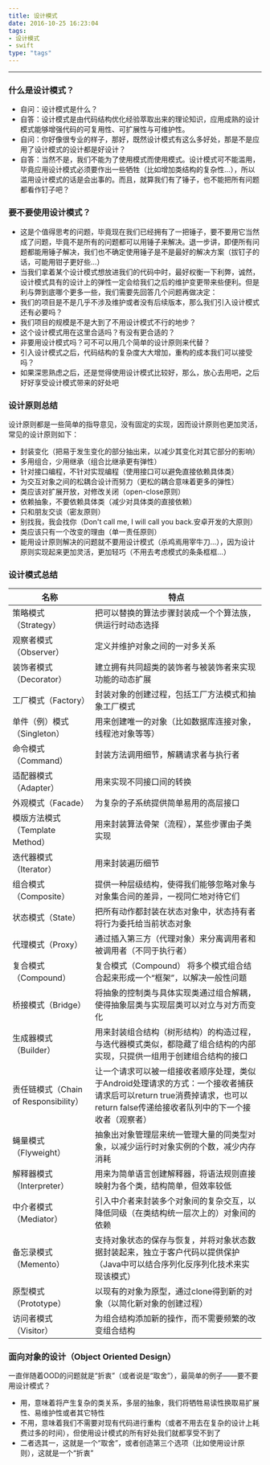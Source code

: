 ```yaml
---
title: 设计模式
date: 2016-10-25 16:23:04
tags:
- 设计模式
- swift
type: "tags"
---
```


-------------------

### 什么是设计模式？
* 自问：设计模式是什么？
*  自答：设计模式是由代码结构优化经验萃取出来的理论知识，应用成熟的设计模式能够增强代码的可复用性、可扩展性与可维护性。
* 自问：你好像很专业的样子，那好，既然设计模式有这么多好处，那是不是应用了设计模式的设计都是好设计？
* 自答：当然不是，我们不能为了使用模式而使用模式。设计模式可不能滥用，毕竟应用设计模式必须要作出一些牺牲（比如增加类结构的复杂性...），所以滥用设计模式的话是会出事的。而且，就算我们有了锤子，也不能把所有问题都看作钉子吧？

<!-- more -->

### 要不要使用设计模式？

* 这是个值得思考的问题，毕竟现在我们已经拥有了一把锤子，要不要用它当然成了问题，毕竟不是所有的问题都可以用锤子来解决。退一步讲，即便所有问题都能用锤子解决，我们也不确定使用锤子是不是最好的解决方案（拔钉子的话，可能用钳子更好些...）
* 当我们拿着某个设计模式想放进我们的代码中时，最好权衡一下利弊，诚然，设计模式具有的设计上的弹性一定会给我们之后的维护变更带来些便利。但是利与弊到底哪个更多一些，我们需要先回答几个问题再做决定：
 * 我们的项目是不是几乎不涉及维护或者没有后续版本，那么我们引入设计模式还有必要吗？
 * 我们项目的规模是不是大到了不用设计模式不行的地步？
 * 这个设计模式用在这里合适吗？有没有更合适的？
 * 非要用设计模式吗？可不可以用几个简单的设计原则来代替？
 * 引入设计模式之后，代码结构的复杂度大大增加，重构的成本我们可以接受吗？
 * 如果深思熟虑之后，还是觉得使用设计模式比较好，那么，放心去用吧，之后好好享受设计模式带来的好处吧

### 设计原则总结
设计原则都是一些简单的指导意见，没有固定的实现，因而设计原则也更加灵活，常见的设计原则如下：

* 封装变化（把易于发生变化的部分抽出来，以减少其变化对其它部分的影响）
* 多用组合，少用继承（组合比继承更有弹性）
* 针对接口编程，不针对实现编程（使用接口可以避免直接依赖具体类）
* 为交互对象之间的松耦合设计而努力（更松的耦合意味着更多的弹性）
* 类应该对扩展开放，对修改关闭（open-close原则）
* 依赖抽象，不要依赖具体类（减少对具体类的直接依赖）
* 只和朋友交谈（密友原则）
* 别找我，我会找你（Don't call me, I will call you back.安卓开发的大原则）
* 类应该只有一个改变的理由（单一责任原则）
* 能用设计原则解决的问题就不要用设计模式（杀鸡焉用宰牛刀...），因为设计原则实现起来更加灵活，更加轻巧（不用去考虑模式的条条框框...）

### 设计模式总结

| 名称 | 特点 |
| --- | --- |
| 策略模式（Strategy） | 把可以替换的算法步骤封装成一个个算法族，供运行时动态选择 |
| 观察者模式（Observer）|	 定义并维护对象之间的一对多关系 |
| 装饰者模式（Decorator）|	建立拥有共同超类的装饰者与被装饰者来实现功能的动态扩展|
|工厂模式（Factory）	|封装对象的创建过程，包括工厂方法模式和抽象工厂模式|
|单件（例）模式（Singleton）	|用来创建唯一的对象（比如数据库连接对象，线程池对象等等）|
|命令模式（Command）|封装方法调用细节，解耦请求者与执行者|
|适配器模式（Adapter）|用来实现不同接口间的转换|
|外观模式（Facade）|	为复杂的子系统提供简单易用的高层接口|
|模版方法模式（Template Method）	|用来封装算法骨架（流程），某些步骤由子类实现|	
|迭代器模式（Iterator）|用来封装遍历细节|
|组合模式（Composite）	|提供一种层级结构，使得我们能够忽略对象与对象集合间的差异，一视同仁地对待它们|
|状态模式（State）	|把所有动作都封装在状态对象中，状态持有者将行为委托给当前状态对象|
|代理模式（Proxy）|	通过插入第三方（代理对象）来分离调用者和被调用者（不同于执行者）|
|复合模式（Compound）|复合模式（Compound）	将多个模式组合结合起来形成一个“框架”，以解决一般性问题|
|桥接模式（Bridge）|	将抽象的控制类与具体实现类通过组合解耦，使得抽象层类与实现层类可以对立与对方而变化|
|生成器模式（Builder）|	用来封装组合结构（树形结构）的构造过程，与迭代器模式类似，都隐藏了组合结构的内部实现，只提供一组用于创建组合结构的接口|
|责任链模式（Chain of Responsibility）|让一个请求可以被一组接收者顺序处理，类似于Android处理请求的方式：一个接收者捕获请求后可以return true消费掉请求，也可以return false传递给接收者队列中的下一个接收者（观察者）|
|蝇量模式（Flyweight）|	抽象出对象管理层来统一管理大量的同类型对象，以减少运行时对象实例的个数，减少内存消耗|
|解释器模式（Interpreter）|	用来为简单语言创建解释器，将语法规则直接映射为各个类，结构简单，但效率较低|
|中介者模式（Mediator）|	引入中介者来封装多个对象间的复杂交互，以降低同级（在类结构统一层次上的）对象间的依赖|
|备忘录模式（Memento）|	支持对象状态的保存与恢复，并将对象状态数据封装起来，独立于客户代码以提供保护（Java中可以结合序列化反序列化技术来实现该模式）|
|原型模式（Prototype）|	以现有的对象为原型，通过clone得到新的对象（以简化新对象的创建过程）|
|访问者模式（Visitor）|	为组合结构添加新的操作，而不需要频繁的改变组合结构|

### 面向对象的设计（Object Oriented Design）
一直伴随着OOD的问题就是“折衷”（或者说是“取舍”），最简单的例子——要不要用设计模式？
 
* 用，意味着将产生复杂的类关系，多层的抽象，我们将牺牲易读性换取易扩展性、易维护性或者其它特性
* 不用，意味着我们不需要对现有代码进行重构（或者不用去在复杂的设计上耗费过多的时间），但使用设计模式的所有好处我们就都享受不到了
* 二者选其一，这就是一个“取舍”，或者创造第三个选项（比如使用设计原则），这就是一个“折衷”











	








